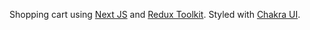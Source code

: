 Shopping cart using [Next JS](https://nextjs.org/) and [Redux Toolkit](https://redux-toolkit.js.org/).
Styled with [Chakra UI](https://chakra-ui.com/).
